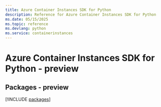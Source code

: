 ```yaml
---
title: Azure Container Instances SDK for Python
description: Reference for Azure Container Instances SDK for Python
ms.date: 05/15/2025
ms.topic: reference
ms.devlang: python
ms.service: containerinstances
---
```

# Azure Container Instances SDK for Python - preview
## Packages - preview
[!INCLUDE [packages](container-instances-index.md)]